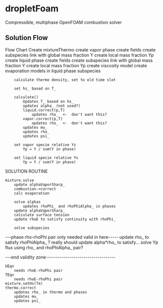 dropletFoam
===========

Compressible, multiphase OpenFOAM combustion solver


Solution Flow
-----------------------
Flow Chart
    Create mixtureThermo
        create vapor phase
            create fields
            create subspecies
                link with global mass fraction Y
                create local mass fraction Yp
        create liquid phase
            create fields
            create subspecies
                link with global mass fraction Y
                create local mass fraction Yp
                create viscosity model
        create evaporation models in liquid phase subspecies
        
        calculate thermo density, set to old time slot
        
        set hs_ based on T_
        
        calculate()
            Updates T_ based on hs_
            updates alpha_ (not used?)
            liquid.correct(p,T)
                updates rho_  <-  don't want this?
            vapor.correct(p,T)
                updates rho_  <-  don't want this?
            updates mu_
            updates rho_
            updates psi_
        
        set vapor specie relative Ys
            Yp = Y / sum(Y in phase)
            
        set liquid specie relative Ys
            Yp = Y / sum(Y in phase)
            
SOLUTION ROUTINE

    mixture.solve
        update alphaVaporSharp_
        combustion->correct
        calc evaporation
        
        solve alphas
            updates rhoPhi_ and rhoPhiAlpha_ in phases
        update alphaVaporSharp_
        calculate surface tension
        update rhoE to satisfy continuity with rhoPhi_
        
        solve subspecies
---phase rho-rhoPhi pair only needed valid in here-----
            update rho_ to satisfy rhoPhiAlpha_ ?
                really should update alpha*rho_ to satisfy...
            solve Yp flux using rho_ and rhoPhiAlpha_ pair?


---end validity zone-----------------------------------
    
    UEqn
        needs rhoE-rhoPhi pair
    TEqn
        needs rhoE-rhoPhi pair
    mixture.setHs(Te)
    thermo.correct
        updates rho_ in thermo and phases
        updates mu_
        updates psi_
        
        
    
    
        
